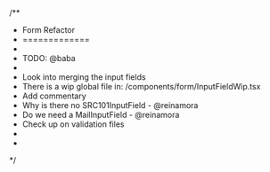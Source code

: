 /**
 * Form Refactor
 * =============
 * 
 * TODO: @baba
 *
 * Look into merging the input fields
 * There is a wip global file in: /components/form/InputFieldWip.tsx
 * Add commentary
 * Why is there no SRC101InputField - @reinamora
 * Do we need a MailInputField - @reinamora
 * Check up on validation files
 *
 *
 */